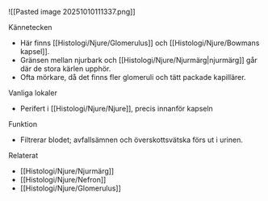 ![[Pasted image 20251010111337.png]]

Kännetecken
- Här finns [[Histologi/Njure/Glomerulus]] och [[Histologi/Njure/Bowmans kapsel]]. 
- Gränsen mellan njurbark och [[Histologi/Njure/Njurmärg|njurmärg]] går där de stora kärlen upphör.
- Ofta mörkare, då det finns fler glomeruli och tätt packade kapillärer.

Vanliga lokaler
- Perifert i [[Histologi/Njure/Njure]], precis innanför kapseln 

Funktion
- Filtrerar blodet; avfallsämnen och överskottsvätska förs ut i urinen.

Relaterat
- [[Histologi/Njure/Njurmärg]]
- [[Histologi/Njure/Nefron]]
- [[Histologi/Njure/Glomerulus]]
